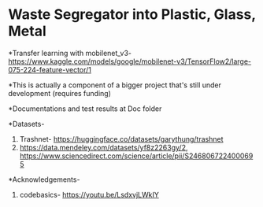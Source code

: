 # Waste Segregator into Plastic, Glass, Metal

*Transfer learning with mobilenet_v3- https://www.kaggle.com/models/google/mobilenet-v3/TensorFlow2/large-075-224-feature-vector/1

*This is actually a component of a bigger project that's still under development (requires funding)

*Documentations and test results at Doc folder

*Datasets- 
1. Trashnet- https://huggingface.co/datasets/garythung/trashnet
2. https://data.mendeley.com/datasets/yf8z2263gy/2, https://www.sciencedirect.com/science/article/pii/S2468067224000695

*Acknowledgements- 
1. codebasics- https://youtu.be/LsdxvjLWkIY
